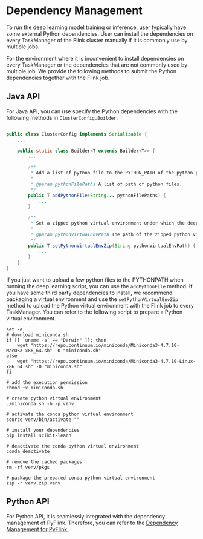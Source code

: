 # Dependency Management

To run the deep learning model training or inference, user typically have some
external Python dependencies. User can install the dependencies on every
TaskManager of the Flink cluster manually if it is commonly use by multiple
jobs.

For the environment where it is inconvenient to install dependencies on every
TaskManager or the dependencies that are not commonly used by multiple job. We
provide the following methods to submit the Python dependencies together with
the Flink job.

## Java API

For Java API, you can use specify the Python dependencies with the following
methods in `ClusterConfig.Builder`.

```java

public class ClusterConfig implements Serializable {
    ...

    public static class Builder<T extends Builder<T>> {
        ...

        /**
         * Add a list of python file to the PYTHON_PATH of the python process that runs in the node.
         *
         * @param pythonFilePaths A list of path of python files.
         */
        public T addPythonFile(String... pythonFilePaths) {
            ...
        }

        /**
         * Set a zipped python virtual environment under which the deep learning process will run.
         *
         * @param pythonVirtualEnvPath The path of the zipped python virtual environment.
         */
        public T setPythonVirtualEnvZip(String pythonVirtualEnvPath) {
            ...
        }
    }
}
```

If you just want to upload a few python files to the PYTHONPATH when running the
deep learning script, you can use the `addPythonFile` method. If you have some
third party dependencies to install, we recommend packaging a virtual
environment and use the `setPythonVirtualEnvZip` method to upload the Python
virtual environment with the Flink job to every TaskManager. You can refer to
the following script to prepare a Python virtual environment.

```shell
set -e
# download miniconda.sh
if [[ `uname -s` == "Darwin" ]]; then
    wget "https://repo.continuum.io/miniconda/Miniconda3-4.7.10-MacOSX-x86_64.sh" -O "miniconda.sh"
else
    wget "https://repo.continuum.io/miniconda/Miniconda3-4.7.10-Linux-x86_64.sh" -O "miniconda.sh"
fi

# add the execution permission
chmod +x miniconda.sh

# create python virtual environment
./miniconda.sh -b -p venv

# activate the conda python virtual environment
source venv/bin/activate ""

# install your dependencies
pip install scikit-learn

# deactivate the conda python virtual environment
conda deactivate

# remove the cached packages
rm -rf venv/pkgs

# package the prepared conda python virtual environment
zip -r venv.zip venv
```

## Python API

For Python API, it is seamlessly integrated with the dependency management of
PyFlink. Therefore, you can refer to
the [Dependency Management for PyFlink.](https://nightlies.apache.org/flink/flink-docs-release-1.14/docs/dev/python/dependency_management)